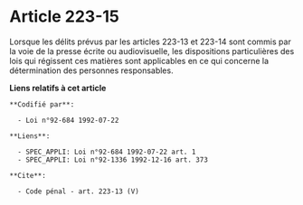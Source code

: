 # Article 223-15

Lorsque les délits prévus par les articles 223-13 et 223-14 sont commis par la voie de la presse écrite ou audiovisuelle, les
dispositions particulières des lois qui régissent ces matières sont applicables en ce qui concerne la détermination des
personnes responsables.

**Liens relatifs à cet article**

	**Codifié par**:

	  - Loi n°92-684 1992-07-22

	**Liens**:

	  - SPEC_APPLI: Loi n°92-684 1992-07-22 art. 1
	  - SPEC_APPLI: Loi n°92-1336 1992-12-16 art. 373

	**Cite**:

	  - Code pénal - art. 223-13 (V)
